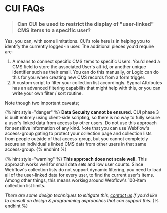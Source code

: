 # CUI FAQs

> ### Can CUI be used to restrict the display of "user-linked" CMS items to a specific user?&#x20;

Yes, you can, with some limitations. CUI's role here is in helping you to identify the currently logged-in user. The additional pieces you'd require are-

1. A means to connect specific CMS items to specific Users. You'd need a CMS field to store the associated User's alt-id, or another unique identifier such as their email. You can do this manually, or Logic can do this for you when creating new CMS records from a form trigger.&#x20;
2. A custom script to filter your collection list accordingly. Sygnal Attributes has an advanced filtering capability that might help with this, or you can write your own filter / sort routine.

Note though two important caveats;

{% hint style="danger" %}
**Data Security cannot be ensured.** CUI phase 3 is built entirely using client-side scripting, so there is no way to fully secure a user's linked data from access by other users. Do not use this approach for sensitive information of any kind. Note that you can use Webflow's access-group gating to protect your collection page and collection lists from people outside of that access-group, but you cannot completely secure an individual's linked CMS data from other users in that same access-group.&#x20;
{% endhint %}

{% hint style="warning" %}
**This approach does not scale well.** This approach works well for small data sets and low user counts. Since Webflow's collection lists do not support dynamic filtering, you need to load all of the user-linked data for every user, to find the current user's items. Among other things, this means working around Webflow's 100-item collection list limits.

_There are some design techniques to mitigate this,_ [_contact us_](mailto:webflow@sygnal.com) _if you'd like to consult on design & programming approaches that can support this._
{% endhint %}
